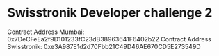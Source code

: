 # Swisstronik Developer challenge 2
  
  Contract Address Mumbai: 0x7DeCFeEa2f9D101233fC23dB38963641F6402b22
  Contract Address Swisstronik: 0xe3A987E1d2d70Fbb21C49D46AE670CD5E273549D

